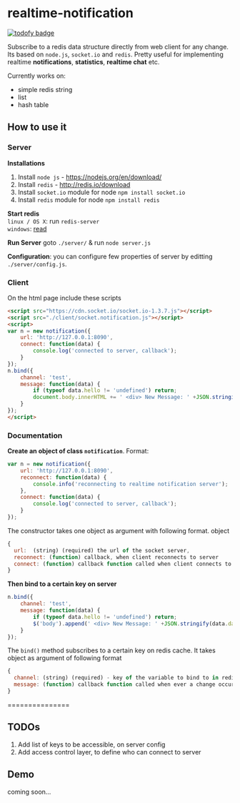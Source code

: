 # realtime-notification
[![todofy badge](https://todofy.org/b/mebjas/realtime-notification)](https://todofy.org/r/mebjas/realtime-notification)

Subscribe to a redis data structure directly from web client for any change. Its based on `node.js`, `socket.io` and `redis`. Pretty useful for implementing realtime **notifications**, **statistics**, **realtime chat** etc.

Currently works on:
 - simple redis string
 - list
 - hash table

## How to use it
### Server

**Installations**
 1. Install `node js` - https://nodejs.org/en/download/
 2. Install `redis` - http://redis.io/download
 3. Install `socket.io` module for node
 `npm install socket.io `
 4. Install `redis` module for node
 `npm install redis`

**Start redis**<br>
`linux / OS X`: run `redis-server`<br>
`windows`: [read](http://www.saltwebsites.com/2012/how-run-redis-service-under-windows)

**Run Server**
goto `./server/` & run `node server.js`

**Configuration**: you can configure few properties of server by editting `./server/config.js`.

### Client
On the html page include these scripts
```html
<script src="https://cdn.socket.io/socket.io-1.3.7.js"></script>
<script src="./client/socket.notification.js"></script>
<script>
var n = new notification({
	url: 'http://127.0.0.1:8090',
	connect: function(data) {
		console.log('connected to server, callback');
	}
});
n.bind({
	channel: 'test',
	message: function(data) {
		if (typeof data.hello != 'undefined') return;
		document.body.innerHTML += ' <div> New Message: ' +JSON.stringify(data.data) +'</div>';
	}
});
</script>
```

### Documentation
**Create an object of class `notification`**. Format:
```js
var n = new notification({
	url: 'http://127.0.0.1:8090',
	reconnect: function(data) {
    	console.info('reconnecting to realtime notification server');
 	},
 	connect: function(data) {
		console.log('connected to server, callback');
	}
});
```
The constructor takes one object as argument with following format.
object
```js
{
  url:  (string) (required) the url of the socket server,
  reconnect: (function) callback, when client reconnects to server
  connect: (function) callback function called when client connects to the socket server
}
```

**Then bind to a certain key on server**
```js
n.bind({
	channel: 'test',
	message: function(data) {
		if (typeof data.hello != 'undefined') return;
		$('body').append(' <div> New Message: ' +JSON.stringify(data.data) +'</div>');
	}
});
```
The `bind()` method subscribes to a certain key on redis cache. It takes object as argument of following format
```js
{
  channel: (string) (required) - key of the variable to bind to in redis cache,
  message: (function) callback function called when ever a change occurs to variable defined by key (channel),
}
```

===============
## TODOs
1. Add list of keys to be accessible, on server config
2. Add access control layer, to define who can connect to server

## Demo
coming soon...
